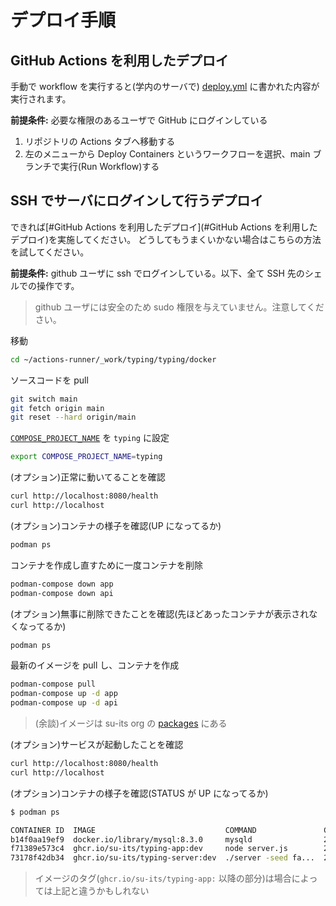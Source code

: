 # デプロイ手順

## GitHub Actions を利用したデプロイ

手動で workflow を実行すると(学内のサーバで) [deploy.yml](../.github/workflows/deploy.yml) に書かれた内容が実行されます。

**前提条件:** 必要な権限のあるユーザで GitHub にログインしている

1. リポジトリの Actions タブへ移動する
2. 左のメニューから Deploy Containers というワークフローを選択、main ブランチで実行(Run Workflow)する

<!-- put image here -->

## SSH でサーバにログインして行うデプロイ

できれば[#GitHub Actions を利用したデプロイ](#GitHub Actions を利用したデプロイ)を実施してください。
どうしてもうまくいかない場合はこちらの方法を試してください。

**前提条件:** github ユーザに ssh でログインしている。以下、全て SSH 先のシェルでの操作です。
> github ユーザには安全のため sudo 権限を与えていません。注意してください。

移動
```bash
cd ~/actions-runner/_work/typing/typing/docker
```

ソースコードを pull

```bash
git switch main
git fetch origin main
git reset --hard origin/main
```

[`COMPOSE_PROJECT_NAME`](https://docs.docker.com/reference/cli/docker/compose/#use--p-to-specify-a-project-name) を `typing` に設定

```bash
export COMPOSE_PROJECT_NAME=typing
```

(オプション)正常に動いてることを確認

```bash
curl http://localhost:8080/health
curl http://localhost
```

(オプション)コンテナの様子を確認(UP になってるか)

```bash
podman ps
```

コンテナを作成し直すために一度コンテナを削除

```bash
podman-compose down app
podman-compose down api
```

(オプション)無事に削除できたことを確認(先ほどあったコンテナが表示されなくなってるか)

```bash
podman ps
```

最新のイメージを pull し、コンテナを作成

```bash
podman-compose pull
podman-compose up -d app
podman-compose up -d api
```

> (余談)イメージは su-its org の [packages](https://github.com/orgs/su-its/packages) にある

(オプション)サービスが起動したことを確認

```bash
curl http://localhost:8080/health
curl http://localhost
```

(オプション)コンテナの様子を確認(STATUS が UP になってるか)

```bash
$ podman ps

CONTAINER ID  IMAGE                             COMMAND               CREATED       STATUS                 PORTS                   NAMES
b14f0aa19ef9  docker.io/library/mysql:8.3.0     mysqld                2 months ago  Up 28 hours (healthy)                          typing_db_1
f71389e573c4  ghcr.io/su-its/typing-app:dev     node server.js        2 months ago  Up 28 hours            0.0.0.0:3000->3000/tcp  typing_app_1
73178f42db34  ghcr.io/su-its/typing-server:dev  ./server -seed fa...  2 months ago  Up 28 hours (healthy)  0.0.0.0:8080->8080/tcp  typing_api_1
```

> イメージのタグ(`ghcr.io/su-its/typing-app:` 以降の部分)は場合によっては上記と違うかもしれない